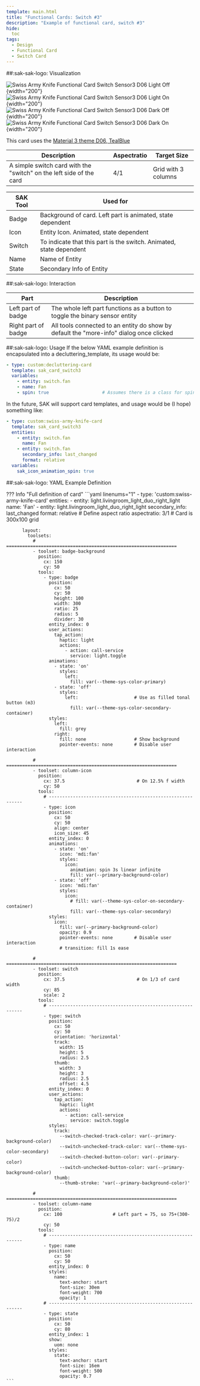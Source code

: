 ```yaml
---
template: main.html
title: "Functional Cards: Switch #3"
description: "Example of functional card, switch #3"
hide:
  toc
tags:
  - Design
  - Functional Card
  - Switch Card
---
```

<!-- GT/GL -->
##:sak-sak-logo: Visualization

![Swiss Army Knife Functional Card Switch Sensor3 D06 Light Off](../assets/screenshots/sak-functional-card-12-switch3-theme-d06-light-off.png){width="200"}
![Swiss Army Knife Functional Card Switch Sensor3 D06 Light On](../assets/screenshots/sak-functional-card-12-switch3-theme-d06-light-on.png){width="200"}
<br>![Swiss Army Knife Functional Card Switch Sensor3 D06 Dark Off](../assets/screenshots/sak-functional-card-12-switch3-theme-d06-dark-off.png){width="200"}
![Swiss Army Knife Functional Card Switch Sensor3 D06 Dark On](../assets/screenshots/sak-functional-card-12-switch3-theme-d06-dark-on.png){width="200"}

This card uses the [Material 3 theme D06, TealBlue][ham3-d06-url]

| Description| Aspectratio| Target Size |
|-|-|-|
| A simple switch card with the "switch" on the left side of the card | 4/1 | Grid with 3 columns |

| SAK Tool| Used for |
|-|-|
| Badge | Background of card. Left part is animated, state dependent|
| Icon | Entity Icon. Animated, state dependent|
| Switch | To indicate that this part is the switch. Animated, state dependent|
| Name | Name of Entity|
| State | Secondary Info of Entity|

##:sak-sak-logo: Interaction

| Part | Description|
|-|-|
| Left part of badge | The whole left part functions as a button to toggle the binary sensor entity |
| Right part of badge | All tools connected to an entity do show by default the "more-info" dialog once clicked |

##:sak-sak-logo: Usage
If the below YAML example definition is encapsulated into a decluttering_template, its usage would be:

```yaml linenums="1"
- type: custom:decluttering-card
  template: sak_card_switch3
  variables:
    - entity: switch.fan
    - name: Fan
    - spin: true                    # Assumes there is a class for spin animation
```

In the future, SAK will support card templates, and usage would be (I hope) something like:


```yaml linenums="1"
- type: custom:swiss-army-knife-card
  template: sak_card_switch3
  entities:
    - entity: switch.fan
      name: Fan
    - entity: switch.fan
      secondary_info: last_changed
      format: relative
  variables:
    sak_icon_animation_spin: true
```

##:sak-sak-logo: YAML Example Definition

??? Info "Full definition of card"
    ```yaml linenums="1"
        - type: 'custom:swiss-army-knife-card'
          entities:
            - entity: light.livingroom_light_duo_right_light
              name: 'Fan'
            - entity: light.livingroom_light_duo_right_light
              secondary_info: last_changed
              format: relative
          # Define aspect ratio
          aspectratio: 3/1                          # Card is 300x100 grid

          layout:
            toolsets:
              # ================================================================
              - toolset: badge-background
                position:
                  cx: 150
                  cy: 50
                tools:
                  - type: badge
                    position:
                      cx: 50
                      cy: 50
                      height: 100
                      width: 300
                      ratio: 25
                      radius: 5
                      divider: 30
                    entity_index: 0
                    user_actions:
                      tap_action:
                        haptic: light
                        actions:
                          - action: call-service
                            service: light.toggle
                    animations:
                      - state: 'on'
                        styles:
                          left:
                            fill: var(--theme-sys-color-primary)
                      - state: 'off'
                        styles:
                          left:                     # Use as filled tonal button (m3)
                            fill: var(--theme-sys-color-secondary-container)
                    styles:
                      left:
                        fill: grey
                      right:
                        fill: none                  # Show background
                        pointer-events: none        # Disable user interaction

              # ================================================================
              - toolset: column-icon
                position:
                  cx: 37.5                           # On 12.5% f width
                  cy: 50
                tools:
                  # ------------------------------------------------------------
                  - type: icon
                    position:
                      cx: 50
                      cy: 50
                      align: center
                      icon_size: 45
                    entity_index: 0
                    animations:
                      - state: 'on'
                        icon: 'mdi:fan'
                        styles:
                          icon:
                            animation: spin 3s linear infinite
                            fill: var(--primary-background-color)
                      - state: 'off'
                        icon: 'mdi:fan'
                        styles:
                          icon:
                            # fill: var(--theme-sys-color-on-secondary-container)
                            fill: var(--theme-sys-color-secondary)
                    styles:
                      icon:
                        fill: var(--primary-background-color)
                        opacity: 0.9
                        pointer-events: none        # Disable user interaction
                        # transition: fill 1s ease

              # ================================================================
              - toolset: switch
                position:
                  cx: 37.5                           # On 1/3 of card width
                  cy: 85
                  scale: 2
                tools:
                  # ------------------------------------------------------------
                  - type: switch
                    position:
                      cx: 50
                      cy: 50
                      orientation: 'horizontal'
                      track:
                        width: 15
                        height: 5
                        radius: 2.5
                      thumb:
                        width: 3
                        height: 3
                        radius: 2.5
                        offset: 4.5
                    entity_index: 0
                    user_actions:
                      tap_action:
                        haptic: light
                        actions:
                          - action: call-service
                            service: switch.toggle
                    styles:
                      track:
                        --switch-checked-track-color: var(--primary-background-color)
                        --switch-unchecked-track-color: var(--theme-sys-color-secondary)
                        --switch-checked-button-color: var(--primary-color)
                        --switch-unchecked-button-color: var(--primary-background-color)
                      thumb:
                        --thumb-stroke: 'var(--primary-background-color)'

              # ================================================================
              - toolset: column-name
                position:
                  cx: 100                   # Left part = 75, so 75+(300-75)/2
                  cy: 50
                tools:
                  # ------------------------------------------------------------
                  - type: name
                    position:
                      cx: 50
                      cy: 50
                    entity_index: 0
                    styles:
                      name:
                        text-anchor: start
                        font-size: 30em
                        font-weight: 700
                        opacity: 1
                  # ------------------------------------------------------------
                  - type: state
                    position:
                      cx: 50
                      cy: 80
                    entity_index: 1
                    show:
                      uom: none
                    styles:
                      state:
                        text-anchor: start
                        font-size: 16em
                        font-weight: 500
                        opacity: 0.7
    ```

<!-- Image references -->

<!--- Internal References... --->
[Swiss Army Knife Tutorial 02]: ../tutorials/10-step-tutorial-02-intro.md

<!--- External References... --->
[ham3-d06-url]: https://material3-themes-manual.amoebelabs.com/examples/material3-example-theme-d06-tealblue/

